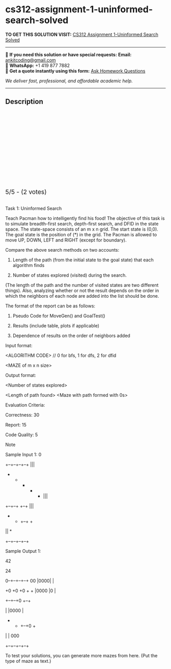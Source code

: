 # cs312-assignment-1-uninformed-search-solved
**TO GET THIS SOLUTION VISIT:** [CS312 Assignment 1-Uninformed Search Solved](https://www.ankitcodinghub.com/product/cs-312-artificial-intelligence-laboratory-solved/)


---

📩 **If you need this solution or have special requests:** **Email:** ankitcoding@gmail.com  
📱 **WhatsApp:** +1 419 877 7882  
📄 **Get a quote instantly using this form:** [Ask Homework Questions](https://www.ankitcodinghub.com/services/ask-homework-questions/)

*We deliver fast, professional, and affordable academic help.*

---

<h2>Description</h2>



<div class="kk-star-ratings kksr-auto kksr-align-center kksr-valign-top" data-payload="{&quot;align&quot;:&quot;center&quot;,&quot;id&quot;:&quot;117802&quot;,&quot;slug&quot;:&quot;default&quot;,&quot;valign&quot;:&quot;top&quot;,&quot;ignore&quot;:&quot;&quot;,&quot;reference&quot;:&quot;auto&quot;,&quot;class&quot;:&quot;&quot;,&quot;count&quot;:&quot;2&quot;,&quot;legendonly&quot;:&quot;&quot;,&quot;readonly&quot;:&quot;&quot;,&quot;score&quot;:&quot;5&quot;,&quot;starsonly&quot;:&quot;&quot;,&quot;best&quot;:&quot;5&quot;,&quot;gap&quot;:&quot;4&quot;,&quot;greet&quot;:&quot;Rate this product&quot;,&quot;legend&quot;:&quot;5\/5 - (2 votes)&quot;,&quot;size&quot;:&quot;24&quot;,&quot;title&quot;:&quot;CS312 Assignment 1-Uninformed Search Solved&quot;,&quot;width&quot;:&quot;138&quot;,&quot;_legend&quot;:&quot;{score}\/{best} - ({count} {votes})&quot;,&quot;font_factor&quot;:&quot;1.25&quot;}">

<div class="kksr-stars">

<div class="kksr-stars-inactive">
            <div class="kksr-star" data-star="1" style="padding-right: 4px">


<div class="kksr-icon" style="width: 24px; height: 24px;"></div>
        </div>
            <div class="kksr-star" data-star="2" style="padding-right: 4px">


<div class="kksr-icon" style="width: 24px; height: 24px;"></div>
        </div>
            <div class="kksr-star" data-star="3" style="padding-right: 4px">


<div class="kksr-icon" style="width: 24px; height: 24px;"></div>
        </div>
            <div class="kksr-star" data-star="4" style="padding-right: 4px">


<div class="kksr-icon" style="width: 24px; height: 24px;"></div>
        </div>
            <div class="kksr-star" data-star="5" style="padding-right: 4px">


<div class="kksr-icon" style="width: 24px; height: 24px;"></div>
        </div>
    </div>

<div class="kksr-stars-active" style="width: 138px;">
            <div class="kksr-star" style="padding-right: 4px">


<div class="kksr-icon" style="width: 24px; height: 24px;"></div>
        </div>
            <div class="kksr-star" style="padding-right: 4px">


<div class="kksr-icon" style="width: 24px; height: 24px;"></div>
        </div>
            <div class="kksr-star" style="padding-right: 4px">


<div class="kksr-icon" style="width: 24px; height: 24px;"></div>
        </div>
            <div class="kksr-star" style="padding-right: 4px">


<div class="kksr-icon" style="width: 24px; height: 24px;"></div>
        </div>
            <div class="kksr-star" style="padding-right: 4px">


<div class="kksr-icon" style="width: 24px; height: 24px;"></div>
        </div>
    </div>
</div>


<div class="kksr-legend" style="font-size: 19.2px;">
            5/5 - (2 votes)    </div>
    </div>
&nbsp;

Task 1: Uninformed Search

Teach Pacman how to intelligently find his food! The objective of this task is to simulate breadth-first search, depth-first search, and DFID in the state space. The state-space consists of an m x n grid. The start state is (0,0). The goal state is the position of (*) in the grid. The Pacman is allowed to move UP, DOWN, LEFT and RIGHT (except for boundary).

Compare the above search methods on two accounts:

1. Length of the path (from the initial state to the goal state) that each algorithm finds

2. Number of states explored (visited) during the search.

(The length of the path and the number of visited states are two different things). Also, analyzing whether or not the result depends on the order in which the neighbors of each node are added into the list should be done.

The format of the report can be as follows:

1. Pseudo Code for MoveGen() and GoalTest()

2. Results (include table, plots if applicable)

3. Dependence of results on the order of neighbors added

Input format:

&lt;ALGORITHM CODE&gt; // 0 for bfs, 1 for dfs, 2 for dfid

&lt;MAZE of m x n size&gt;

Output format:

&lt;Number of states explored&gt;

&lt;Length of path found&gt; &lt;Maze with path formed with 0s&gt;

Evaluation Criteria:

Correctness: 30

Report: 15

Code Quality: 5

Note

Sample Input 1: 0

+–+–+–+–+ |||

+ + + + + |||

+–+–+ +–+ |||

+ + +–+ +

|| *

+–+–+–+–+

Sample Output 1:

42

24

0–+–+–+–+ 00 |0000| |

+0 +0 +0 + + |0000 |0 |

+–+–+0 +–+

| |0000 |

+ + +–+0 +

| | 000

+–+–+–+–+

To test your solutions, you can generate more mazes from here. (Put the type of maze as text.)
